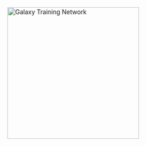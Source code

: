 <div class='center'><a href='/Teach.md'><img src='/Images/GalaxyLogos/GTNLogo300.png' alt='Galaxy Training Network' width="300" /></a></div>
